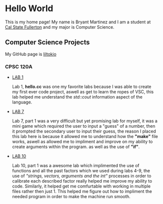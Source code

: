 
# Hello World

This is my home page! My name is Bryant Martinez and I am a student at [Cal State Fullerton](http://www.fullerton.edu/) and my major is Computer Science.

## Computer Science Projects

My GitHub page is [liltokio](http://github.com/liltokio/liltokio.github.io)

### CPSC 120A 

* [LAB 1](https://github.com/cpsc-spring-2023/cpsc-120-lab-01-ethan-bryant)

    Lab 1, **hello.cc** was one my favorite labs because I was able to create my first ever code project, aswell as get to learn the ropes of VSC, this lab helped me understand the *std::cout* information aspect of the language.

* [LAB 7](https://github.com/cpsc-spring-2023/cpsc-120-lab-07-bryant-kristine)

    Lab 7, part 1 was a very difficult but yet promising lab for myself, it was a mini game which required the user to input a "guess" of a number, then it prompted the secondary user to input their guess, the reason I placed this lab here is because it allowed me to understand how the **"make"** file works, aswell as allowed me to impliment and improve on my ability to create arguments within the program. as well as the use of **"if"**.

* [LAB 10](https://github.com/cpsc-spring-2023/cpsc-120-lab-10-ethan-jacob-bryant)

    Lab 10, part 1 was a awesome lab which implimented the use of functions and all the past factors which we used during labs 4-9, the use of *"strings, vectors, arguments and the int"* processes in order to calibrate each described factor really helped me improve my ability to code. Similarly, it helped get me comfurtable with working in multiple files rather then just 1. This helped me figure out how to impliment the needed program in order to make the machine run smooth. 